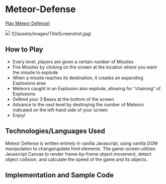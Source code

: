 # Meteor-Defense
[Play Meteor Defense!](https://willhops01.github.io/Meteor-Defense/)

<img src="./assets/images/TitleScreenshot.jpg"/>
![](assets/images/TitleScreenshot.jpg)

## How to Play
- Every level, players are given a certain number of Missiles
- Fire Missiles by clicking on the screen at the location where you want the missile to explode
- When a missile reaches its destination, it creates an expanding Explosions area
- Meteors caught in an Explosion also explode, allowing for "chaining" of Explosions
- Defend your 3 Bases at the bottom of the screen
- Advance to the next level by destroying the number of Meteors indicated on the left-hand side of your screen
- Enjoy!

## Technologies/Languages Used
Meteor Defense is written entirely in vanilla Javascript, using vanilla DOM manipulation to change/update html elements. 
The game-screen utilizes Javascript Canvas to render frame-by-frame object movement, detect object collision, and calculate the speed of the game and its objects.

## Implementation and Sample Code
